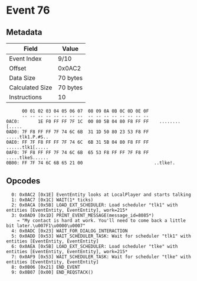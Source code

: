 # Event 76

## Metadata

| Field           | Value    |
|-----------------|----------|
| Event Index     | 9/10     |
| Offset          | 0x0AC2   |
| Data Size       | 70 bytes |
| Calculated Size | 70 bytes |
| Instructions    | 10       |

```
      00 01 02 03 04 05 06 07  08 09 0A 0B 0C 0D 0E 0F
      -- -- -- -- -- -- -- --  -- -- -- -- -- -- -- --
0AC0:       1E F0 FF FF 7F 1C  00 80 5B 04 80 F8 FF FF    ........[.....
0AD0: 7F F8 FF FF 7F 74 6C 6B  31 1D 50 80 23 53 F8 FF  .....tlk1.P.#S..
0AE0: FF 7F F8 FF FF 7F 74 6C  6B 31 5B 04 80 F8 FF FF  ......tlk1[.....
0AF0: 7F F8 FF FF 7F 74 6C 6B  65 53 F8 FF FF 7F F8 FF  .....tlkeS......
0B00: FF 7F 74 6C 6B 65 21 00                           ..tlke!.        
```

## Opcodes

```
  0: 0x0AC2 [0x1E] EventEntity looks at LocalPlayer and starts talking
  1: 0x0AC7 [0x1C] WAIT(1* ticks)
  2: 0x0ACA [0x5B] LOAD_EXT_SCHEDULER: Load scheduler "tlk1" with entities [EventEntity, EventEntity], work=215*
  3: 0x0AD9 [0x1D] PRINT_EVENT_MESSAGE(message_id=8085*)
    → "My contact is hard at work. You'll need to come back a little bit later.\u007F1\u0000\u0007"
  4: 0x0ADC [0x23] WAIT_FOR_DIALOG_INTERACTION
  5: 0x0ADD [0x53] WAIT_SCHEDULER_TASK: Wait for scheduler "tlk1" with entities [EventEntity, EventEntity]
  6: 0x0AEA [0x5B] LOAD_EXT_SCHEDULER: Load scheduler "tlke" with entities [EventEntity, EventEntity], work=215*
  7: 0x0AF9 [0x53] WAIT_SCHEDULER_TASK: Wait for scheduler "tlke" with entities [EventEntity, EventEntity]
  8: 0x0B06 [0x21] END_EVENT
  9: 0x0B07 [0x00] END_REQSTACK()
```
